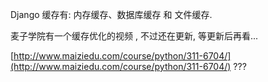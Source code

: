 Django 缓存有: 内存缓存、数据库缓存 和 文件缓存.

麦子学院有一个缓存优化的视频 , 不过还在更新, 等更新后再看...

[http://www.maiziedu.com/course/python/311-6704/](http://www.maiziedu.com/course/python/311-6704/)
???
